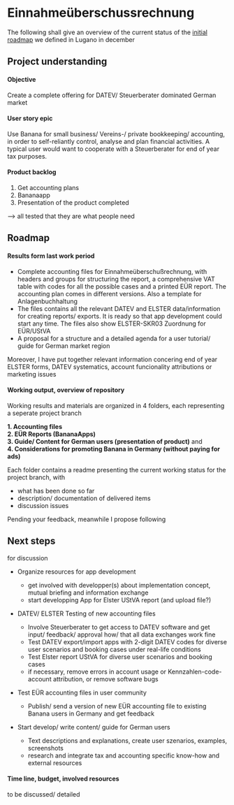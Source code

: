 # Einnahmeüberschussrechnung

The following shall give an overview of the current status of the [initial roadmap](https://github.com/RobertUlb/Germany/blob/patch-1/E%C3%9CRDossier/README_Roadmap_12_18.md "see README_Roadmap_12_18.md") we defined in Lugano in december

## Project understanding

#### Objective
Create a complete offering for DATEV/ Steuerberater dominated German market  

#### User story epic
Use Banana for small business/ Vereins-/ private bookkeeping/ accounting, in order to self-reliantly control, analyse and plan financial activities. A typical user would want to cooperate with a Steuerberater for end of year tax purposes.  

#### Product backlog
1. Get accounting plans
2. Bananaapp
3. Presentation of the product completed  

--> all tested that they are what people need

## Roadmap

#### Results form last work period
* Complete accounting files for Einnahmeüberschußrechnung, with headers and groups for structuring the report, a comprehensive VAT table with codes for all the possible cases and a printed EÜR report. The accounting plan comes in different versions. Also a template for Anlagenbuchhaltung
* The files contains all the relevant DATEV and ELSTER data/information for creating reports/ exports. It is ready so that app development could start any time. The files also show ELSTER-SKR03 Zuordnung for EÜR/UStVA
* A proposal for a structure and a detailed agenda for a user tutorial/ guide for German market region

Moreover, I have put together relevant information concering end of year ELSTER forms, DATEV systematics, account funcionality attributions or marketing issues

#### Working output, overview of repository

Working results and materials are organized in 4 folders, each representing a seperate project branch

**1. Accounting files**      
**2. EÜR Reports (BananaApps)**      
**3. Guide/ Content for German users (presentation of product)** and       
**4. Considerations for promoting Banana in Germany (without paying for ads)**   

Each folder contains a readme presenting the current working status for the project branch, with

* what has been done so far
* description/ documentation of delivered items
* discussion issues

Pending your feedback, meanwhile I propose following

## Next steps
for discussion

* Organize resources for app development
    * get involved with developper(s) about implementation concept, mutual briefing and information exchange
    * start developping App for Elster UStVA report (and upload file?)   
       
* DATEV/ ELSTER Testing of new accounting files
    * Involve Steuerberater to get access to DATEV software and get input/ feedback/ approval how/ that all data exchanges work fine  
    * Test DATEV export/import apps with 2-digit DATEV codes for diverse user scenarios and booking cases under real-life conditions 
    * Test Elster report UStVA for diverse user scenarios and booking cases
    * if necessary, remove errors in account usage or Kennzahlen-code-account attribution, or remove software bugs

* Test EÜR accounting files in user community
    * Publish/ send a version of new EÜR accounting file to existing Banana users in Germany and get feedback   
 
* Start develop/ write content/ guide for German users
    * Text descriptions and explanations, create user szenarios, examples, screenshots
    * research and integrate tax and accounting specific know-how and external resources
    
#### Time line, budget, involved resources

to be discussed/ detailed




